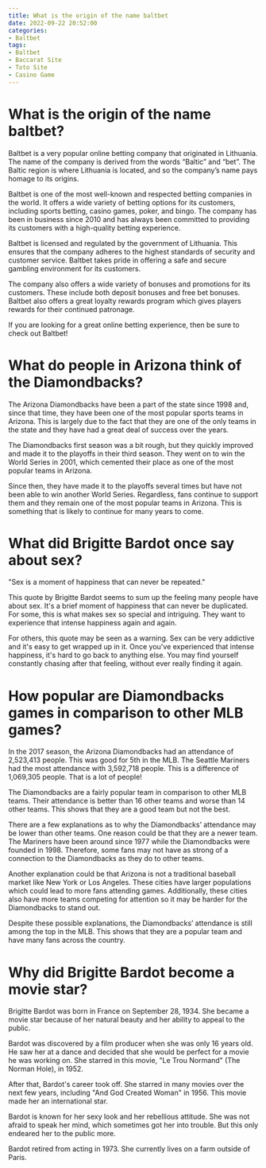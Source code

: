 ```yaml
---
title: What is the origin of the name baltbet
date: 2022-09-22 20:52:00
categories:
- Baltbet
tags:
- Baltbet
- Baccarat Site
- Toto Site
- Casino Game
---
```



#  What is the origin of the name baltbet?

Baltbet is a very popular online betting company that originated in Lithuania. The name of the company is derived from the words “Baltic” and “bet”. The Baltic region is where Lithuania is located, and so the company’s name pays homage to its origins.

Baltbet is one of the most well-known and respected betting companies in the world. It offers a wide variety of betting options for its customers, including sports betting, casino games, poker, and bingo. The company has been in business since 2010 and has always been committed to providing its customers with a high-quality betting experience.

Baltbet is licensed and regulated by the government of Lithuania. This ensures that the company adheres to the highest standards of security and customer service. Baltbet takes pride in offering a safe and secure gambling environment for its customers.

The company also offers a wide variety of bonuses and promotions for its customers. These include both deposit bonuses and free bet bonuses. Baltbet also offers a great loyalty rewards program which gives players rewards for their continued patronage.

If you are looking for a great online betting experience, then be sure to check out Baltbet!

#  What do people in Arizona think of the Diamondbacks?

The Arizona Diamondbacks have been a part of the state since 1998 and, since that time, they have been one of the most popular sports teams in Arizona. This is largely due to the fact that they are one of the only teams in the state and they have had a great deal of success over the years.

The Diamondbacks first season was a bit rough, but they quickly improved and made it to the playoffs in their third season. They went on to win the World Series in 2001, which cemented their place as one of the most popular teams in Arizona.

Since then, they have made it to the playoffs several times but have not been able to win another World Series. Regardless, fans continue to support them and they remain one of the most popular teams in Arizona. This is something that is likely to continue for many years to come.

#  What did Brigitte Bardot once say about sex?

"Sex is a moment of happiness that can never be repeated."

This quote by Brigitte Bardot seems to sum up the feeling many people have about sex. It's a brief moment of happiness that can never be duplicated. For some, this is what makes sex so special and intriguing. They want to experience that intense happiness again and again.

For others, this quote may be seen as a warning. Sex can be very addictive and it's easy to get wrapped up in it. Once you've experienced that intense happiness, it's hard to go back to anything else. You may find yourself constantly chasing after that feeling, without ever really finding it again.

#  How popular are Diamondbacks games in comparison to other MLB games?

In the 2017 season, the Arizona Diamondbacks had an attendance of 2,523,413 people. This was good for 5th in the MLB. The Seattle Mariners had the most attendance with 3,592,718 people. This is a difference of 1,069,305 people. That is a lot of people!

The Diamondbacks are a fairly popular team in comparison to other MLB teams. Their attendance is better than 16 other teams and worse than 14 other teams. This shows that they are a good team but not the best.

There are a few explanations as to why the Diamondbacks’ attendance may be lower than other teams. One reason could be that they are a newer team. The Mariners have been around since 1977 while the Diamondbacks were founded in 1998. Therefore, some fans may not have as strong of a connection to the Diamondbacks as they do to other teams.

Another explanation could be that Arizona is not a traditional baseball market like New York or Los Angeles. These cities have larger populations which could lead to more fans attending games. Additionally, these cities also have more teams competing for attention so it may be harder for the Diamondbacks to stand out.

Despite these possible explanations, the Diamondbacks’ attendance is still among the top in the MLB. This shows that they are a popular team and have many fans across the country.

#  Why did Brigitte Bardot become a movie star?

Brigitte Bardot was born in France on September 28, 1934. She became a movie star because of her natural beauty and her ability to appeal to the public.

Bardot was discovered by a film producer when she was only 16 years old. He saw her at a dance and decided that she would be perfect for a movie he was working on. She starred in this movie, "Le Trou Normand" (The Norman Hole), in 1952.

After that, Bardot's career took off. She starred in many movies over the next few years, including "And God Created Woman" in 1956. This movie made her an international star.

Bardot is known for her sexy look and her rebellious attitude. She was not afraid to speak her mind, which sometimes got her into trouble. But this only endeared her to the public more.

Bardot retired from acting in 1973. She currently lives on a farm outside of Paris.
